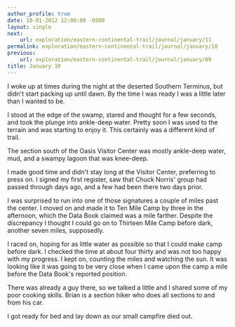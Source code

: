 ```yaml
---
author_profile: true
date: 10-01-2012 12:00:00 -0500
layout: single
next:
    url: exploration/eastern-continental-trail/journal/january/11
permalink: exploration/eastern-continental-trail/journal/january/10
previous:
    url: exploration/eastern-continental-trail/journal/january/09
title: January 10
---
```

I woke up at times during the night at the deserted Southern Terminus, but didn't start packing up until dawn. By the time I was ready I was a little later than I wanted to be.

I stood at the edge of the swamp, stared and thought for a few seconds, and took the plunge into ankle-deep water. Pretty soon I was used to the terrain and was starting to enjoy it. This certainly was a different kind of trail.

The section south of the Oasis Visitor Center was mostly ankle-deep water, mud, and a swampy lagoon that was knee-deep.

I made good time and didn't stay long at the Visitor Center, preferring to press on. I signed my first register, saw that Chuck Norris' group had passed through days ago, and a few had been there two days prior.

I was surprised to run into one of those signatures a couple of miles past the center. I moved on and made it to Ten Mile Camp by three in the afternoon, which the Data Book claimed was a mile farther. Despite the discrepancy I thought I could go on to Thirteen Mile Camp before dark, another seven miles, supposedly.

I raced on, hoping for as little water as possible so that I could make camp before dark. I checked the time at about four thirty and was not too happy with my progress. I kept on, counting the miles and watching the sun. It was looking like it was going to be very close when I came upon the camp a mile before the Data Book's reported position.

There was already a guy there, so we talked a little and I shared some of my poor cooking skills. Brian is a section hiker who does all sections to and from his car.

I got ready for bed and lay down as our small campfire died out.
